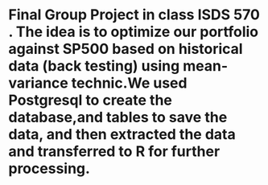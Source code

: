 # Final Group Project in class ISDS 570 . The idea is to optimize our portfolio against SP500 based on historical data (back testing)  using mean-variance technic.We used Postgresql to create the database,and  tables to save the data, and then extracted the data and transferred to R for further processing.
 
